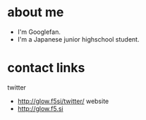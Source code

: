 # about me
- I'm Googlefan.
- I'm a Japanese junior highschool student.
# contact links
twitter
- http://glow.f5si/twitter/
website
- http://glow.f5.si

